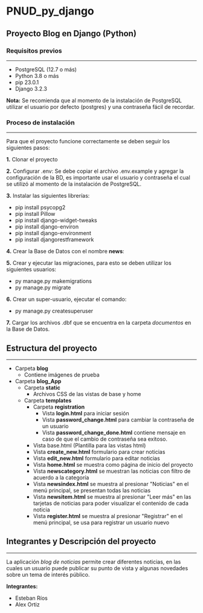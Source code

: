 # PNUD_py_django

## Proyecto Blog en Django (Python)
### Requisitos previos
***
* PostgreSQL (12.7 o más)
* Python 3.8 o más
* pip 23.0.1
* Django 3.2.3

**Nota:** Se recomienda que al momento de la instalación de PostgreSQL utilizar el usuario por defecto (postgres) y una contraseña fácil de recordar.
### Proceso de instalación
***
Para que el proyecto funcione correctamente se deben seguir los siguientes pasos:

**1.** Clonar el proyecto

**2.** Configurar .env: Se debe copiar el archivo .env.example y agregar la configuración de la BD, es importante usar el usuario y contraseña el cual se utilizó al momento de la instalación de PostgreSQL.

**3.** Instalar las siguientes librerías:
   * pip install psycopg2
   * pip install Pillow
   * pip install django-widget-tweaks
   * pip install django-environ
   * pip install django-environment
   * pip install djangorestframework

**4.** Crear la Base de Datos con el nombre **news**:

**5.** Crear y ejecutar las migraciones, para esto se deben utilizar los siguientes usuarios:
   * py manage.py makemigrations
   * py manage.py migrate
   
**6.** Crear un super-usuario, ejecutar el comando:
   * py manage.py createsuperuser
   
**7.** Cargar los archivos .dbf que se encuentra en la carpeta *documentos* en la Base de Datos.

## Estructura del proyecto
***
* Carpeta **blog** 
  * Contiene imágenes de prueba
* Carpeta **blog_App** 
  * Carpeta **static**
    * Archivos CSS de las vistas de base y home 
  * Carpeta **templates**
    * Carpeta **registration**
      * Vista **login.html** para iniciar sesión
      * Vista **password_change.html** para cambiar la contraseña de un usuario
      * Vista **password_change_done.html** contiene mensaje en caso de que el cambio de contraseña sea exitoso.
    * Vista base.html (Plantilla para las vistas html)
    * Vista **create_new.html** formulario para crear noticias
    * Vista **edit_new.html** formulario para editar noticias
    * Vista **home.html** se muestra como página de inicio del proyecto
    * Vista **newscategory.html** se muestran las noticias con filtro de acuerdo a la categoría
    * Vista **newsindex.html** se muestra al presionar "Noticias" en el menú principal, se presentan todas las noticias
    * Vista **newsitem.html** se muestra al presionar "Leer más" en las tarjetas de noticias para poder visualizar el contenido de cada noticia
    * Vista **register.html** se muestra al presionar "Registrar" en el menú principal, se usa para registrar un usuario nuevo

## Integrantes y Descripción del proyecto
***
La aplicación *blog de noticias* permite crear diferentes noticias, en las cuales un usuario puede publicar su punto de vista y algunas novedades sobre un tema de interés público.

**Integrantes:**
* Esteban Ríos
* Alex Ortiz


 
                

